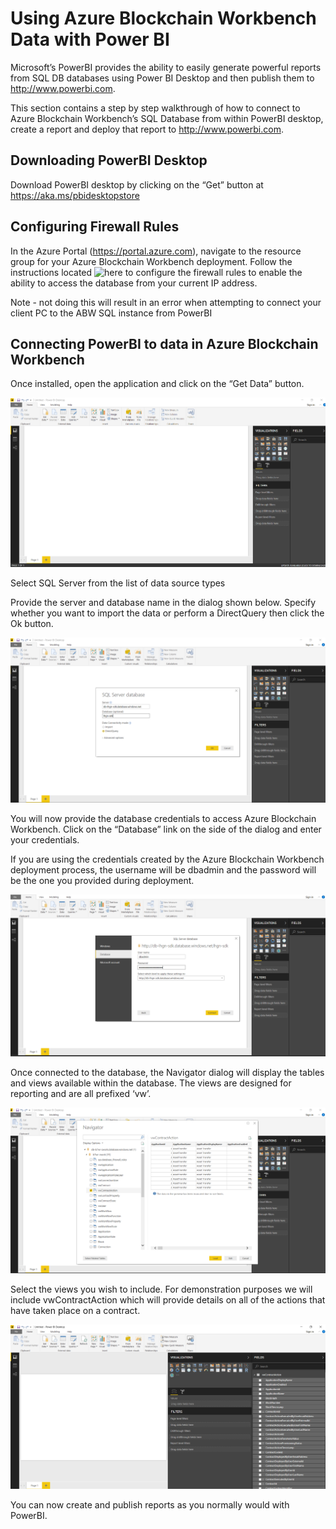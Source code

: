 Using Azure Blockchain Workbench Data with Power BI
===================================================

Microsoft’s PowerBI provides the ability to easily generate powerful reports
from SQL DB databases using Power BI Desktop and then publish them to
<http://www.powerbi.com>.

This section contains a step by step walkthrough of how to connect to Azure
Blockchain Workbench’s SQL Database from within PowerBI desktop, create a report
and deploy that report to <http://www.powerbi.com>.


Downloading PowerBI Desktop
---------------------------

Download PowerBI desktop by clicking on the “Get” button at
<https://aka.ms/pbidesktopstore>

Configuring Firewall Rules
--------------------------
In the Azure Portal (https://portal.azure.com), navigate to the resource group for your Azure Blockchain Workbench deployment.
Follow the instructions located ![here](https://docs.microsoft.com/en-us/azure/sql-database/sql-database-firewall-configure) to configure the firewall rules to enable the ability to access the database from your current IP address.

Note - not doing this will result in an error when attempting to connect your client PC to the ABW SQL instance from PowerBI

Connecting PowerBI to data in Azure Blockchain Workbench
--------------------------------------------------------

Once installed, open the application and click on the “Get Data” button.

![](media/fb339d0e122afa2d125a1d52caa297cf.png)

Select SQL Server from the list of data source types

Provide the server and database name in the dialog shown below. Specify
whether you want to import the data or perform a DirectQuery then click the
Ok button.

![](media/2297aa08bcc4356a4e946567deb337f0.png)

You will now provide the database credentials to access Azure Blockchain
Workbench. Click on the “Database” link on the side of the dialog and enter
your credentials.

If you are using the credentials created by the Azure Blockchain Workbench
deployment process, the username will be dbadmin and the password will be
the one you provided during deployment.

![](media/70d45b123a4858a05a5a4e3aa2147833.png)

Once connected to the database, the Navigator dialog will display the tables
and views available within the database. The views are designed for
reporting and are all prefixed ‘vw’.

![](media/334fc7167e9a17205faebbd57c2a1d8a.png)

Select the views you wish to include. For demonstration purposes we will
include vwContractAction which will provide details on all of the actions
that have taken place on a contract.

![](media/3cd76fcdf68bfd84a6004c2cf81a4444.png)

You can now create and publish reports as you normally would with PowerBI.

